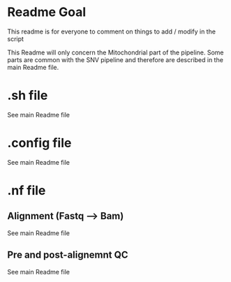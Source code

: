
# Readme Goal

This readme is for everyone to comment on things to add / modify in the script

This Readme will only concern the Mitochondrial part of the pipeline. Some parts are common with the SNV pipeline and therefore are described in the main Readme file.

# .sh file

See main Readme file

# .config file

See main Readme file

# .nf file

  
  ## Alignment (Fastq --> Bam)
  
See main Readme file

## Pre and post-alignemnt QC

See main Readme file

